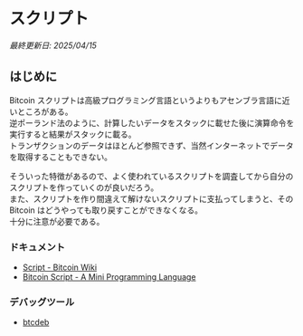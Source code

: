 # スクリプト

_最終更新日: 2025/04/15_

## はじめに

Bitcoin スクリプトは高級プログラミング言語というよりもアセンブラ言語に近いところがある。  
逆ポーランド法のように、計算したいデータをスタックに載せた後に演算命令を実行すると結果がスタックに載る。  
トランザクションのデータはほとんど参照できず、当然インターネットでデータを取得することもできない。

そういった特徴があるので、よく使われているスクリプトを調査してから自分のスクリプトを作っていくのが良いだろう。  
また、スクリプトを作り間違えて解けないスクリプトに支払ってしまうと、その Bitcoin はどうやっても取り戻すことができなくなる。  
十分に注意が必要である。

### ドキュメント

* [Script - Bitcoin Wiki](https://en.bitcoin.it/wiki/Script)
* [Bitcoin Script - A Mini Programming Language](https://learnmeabitcoin.com/technical/script/)

### デバッグツール

* [btcdeb](../tools/btcdeb.md)
